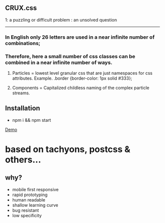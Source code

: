 ## CRUX.css

1: a puzzling or difficult problem : an unsolved question

----------

### In English only 26 letters are used in a near infinite number of combinations;
### Therefore, here a small number of css classes can be combined in a near infinite number of ways.


1. Particles = lowest level granular css that are just namespaces for css attributes. Example. .border {border-color: 1px solid #333};

2. Components = Capitalized childless naming of the complex particle streams.


## Installation

* npm i && npm start


[Demo](https://shaggydude.github.io/CRUX.css/)

# based on tachyons, postcss & others...


## why?

* mobile first responsive
* rapid prototyping
* human readable
* shallow learning curve
* bug resistant
* low specificity
